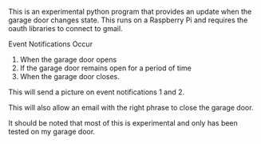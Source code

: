 This is an experimental python program that provides an update when the garage door changes state. This runs on a Raspberry Pi and requires the oauth libraries to connect to gmail.


Event Notifications Occur
1. When the garage door opens
2. If the garage door remains open for a period of time
3. When the garage door closes. 

This will send a picture on event notifications 1 and 2.

This will also allow an email with the right phrase to close the garage door.

It should be noted that most of this is experimental and only has been tested on my garage door. 
